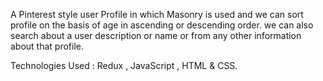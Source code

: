 A Pinterest style user Profile in which Masonry is used and we can sort profile on the basis of age in ascending or descending order.
we can also search about a user description or name or from any other information about that profile.

Technologies Used : Redux , JavaScript , HTML & CSS.
